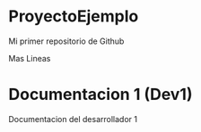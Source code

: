 # ProyectoEjemplo
Mi primer repositorio de Github

Mas Lineas

# Documentacion 1 (Dev1)
Documentacion del desarrollador 1